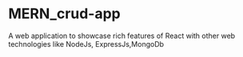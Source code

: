 # MERN_crud-app
A web application to showcase rich features of React with other web technologies like NodeJs, ExpressJs,MongoDb
